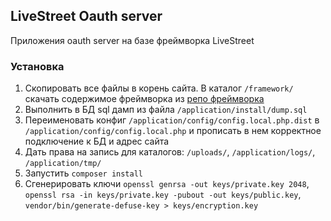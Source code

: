 ## LiveStreet Oauth server

Приложения oauth server на базе фреймворка LiveStreet

### Установка
1. Скопировать все файлы в корень сайта. В каталог ``/framework/`` скачать содержимое фреймворка из [репо фреймворка](https://github.com/livestreet/livestreet-framework)
2. Выполнить в БД sql дамп из файла ``/application/install/dump.sql``
3. Переименовать конфиг ``/application/config/config.local.php.dist`` в ``/application/config/config.local.php`` и прописать в нем корректное подключение к БД и адрес сайта
4. Дать права на запись для каталогов: ``/uploads/``, ``/application/logs/``, ``/application/tmp/``
5. Запустить ``composer install``
6. Сгенерировать ключи `openssl genrsa -out keys/private.key 2048`, `openssl rsa -in keys/private.key -pubout -out keys/public.key`, `vendor/bin/generate-defuse-key > keys/encryption.key`

